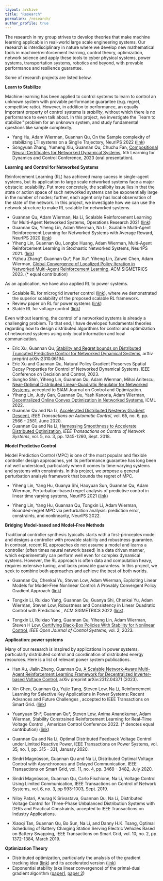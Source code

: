 ```yaml
---
layout: archive
title: "Research"
permalink: /research/
author_profile: true
---
```

The research in my group strives to develop theories that make machine learning applicable in real-world large scale engineering systems. Our research is interdisciplinary in nature where we develop new mathematical tools in machine/reinforcement learning, control theory, optimization, network science and apply these tools to cyber physical systems, power systems, transportation systems, robotics and beyond, with provable performance and resilience guarantee. 

Some of research projects are listed below. 

**Learn to Stabilize** 

Machine learning has been applied to control systems to learn to control an unknown system with provable performance guarantee (e.g. regret, competitive ratio). However, in addition to performance, an equally important property of control systems is *stability*, without which there is no performance to even talk about. In this project, we investigate the ``learn to stabilize'' problem for an unknown system, and study fundamental questions like sample complexity. 

- Yang Hu, Adam Wierman, Guannan Qu, On the Sample complexity of stabilizing LTI systems on a Singlle Trajectory, NeurIPS 2022 ([link](https://arxiv.org/abs/2202.07187))
- Songyuan Zhang, Yumeng Xiu, Guannan Qu, Chuchu Fan, [Compositional Neural Certificates for Networked Dynamical Systems](https://proceedings.mlr.press/v211/zhang23a.html), 5th Learning for Dynamics and Control Conference, 2023 (oral presentation).

**Learning and Control for Networked Systems**

Reinforcement Learning (RL) has achieved many sucess in single-agent systems, but its application to large scale networked systems face a major obstacle: scalability. Put more concretely, the scalibity issue lies in that the state or action space of such networked systems can be exponentially large in the number of nodes; further, each agent only has local observation of the state of the network. In this project, we investigate how we can use the network structure to make RL scalable for networked systems. 

- Guannan Qu, Adam Wierman, Na Li, Scalable Reinforcement Learning for Multi-Agent Networked Systems, Operations Research 2021 ([link](https://arxiv.org/abs/1912.02906))
- Guannan Qu, Yiheng Lin, Adam Wierman, Na Li, Scalable Multi-Agent Reinforcement Learning for Networked Systems with Average Reward, NeurIPS 2020 ([link](https://proceedings.neurips.cc//paper/2020/file/168efc366c449fab9c2843e9b54e2a18-Paper.pdf))
- Yiheng Lin, Guannan Qu, Longbo Huang, Adam Wierman, Multi-Agent Reinforcement Learning in Stochastic Networked Systems, NeurIPS 2021. ([link](https://arxiv.org/abs/2006.06555))
- Yizhou Zhang\*, Guannan Qu\*, Pan Xu\*, Yiheng Lin, Zaiwei Chen, Adam Wierman, [Global Convergence of Localized Policy Iteration in Networked Multi-Agent Reinforcement Learning](https://arxiv.org/abs/2211.17116), ACM SIGMETRICS 2023. (\* equal contribution)

As an application, we have also applied RL to power systems. 

- Scalable RL for microgrid inverter control ([link](https://arxiv.org/pdf/2312.04371.pdf)), where we demonstrated the superior scalability of the proposed scalable RL framework. 
- Review paper on RL for power systems ([link](https://arxiv.org/abs/2102.01168))
- Stable RL for voltage control ([link](https://arxiv.org/abs/2109.14854))

Even without learning, the control of a networked systems is already a challenging problem. To that end, I have developed fundamental theories regarding how to design distributed algorithms for control and optimization of networked systems using only local information and local communication. 

- Eric Xu, Guannan Qu, [Stability and Regret bounds on Distributed Truncated Predictive Control for Networked Dynamical Systems](https://arxiv.org/pdf/2310.06194.pdf), arXiv preprint arXiv:2310.06194. 
- Eric Xu and Guannan Qu, Natural Policy Gradient Preserves Spatial Decay Properties for Control of Networked Dynamical Systems, IEEE Conference on Decision and Control, 2023.
- Sungho Shin, Yiheng Lin, Guannan Qu, Adam Wierman, Mihai Anitescu, [Near-Optimal Distributed Linear-Quadratic Regulator for Networked Systems](https://arxiv.org/pdf/2204.05551.pdf), accepted to SIAM Journal on Control and Optimization. 
- Yiheng Lin, Judy Gan, Guannan Qu, Yash Kanoria, Adam Wierman, [Decentralized Online Convex Optimization in Networked Systems](https://proceedings.mlr.press/v162/lin22c/lin22c.pdf), ICML 2022.
- Guannan Qu and Na Li, [Accelerated Distributed Nesterov Gradient Descent](https://arxiv.org/abs/1705.07176), *IEEE Transactions on Automatic Control*, vol. 65, no. 6, pp. 2566 - 2581, June 2020.
- Guannan Qu and Na Li, [Harnessing Smoothness to Accelerate Distributed Optimization](https://arxiv.org/abs/1605.07112), *IEEE Transactions on Control of Network Systems*, vol. 5, no. 3, pp. 1245-1260, Sept. 2018.


**Model Predictive Control**

Model Prediction Control (MPC) is one of the most popular and flexible controller design approaches, yet its performance guarantee has long been not well understood, particularly when it comes to time-varying systems and systems with constraints. In this project, we propose a general perturbation analsyis framework that bounds the regret of MPC.  

- Yiheng Lin, Yang Hu, Guanya Shi, Haoyuan Sun, Guannan Qu, Adam Wierman,
Perturbation-based regret analysis of predictive control in linear time varying systems, NeurIPS 2021 ([link](https://arxiv.org/pdf/2106.10497.pdf))

- Yiheng Lin, Yang Hu, Guannan Qu, Tongxin Li, Adam Wierman, Bounded-regret MPC via perturbation analysis: prediction error, constraints, and nonlinearity, NeurIPS 2022. 



**Bridging Model-based and Model-Free Methods**

Traditional controller synthesis typicalls starts with a first-princeples model and designs a controller with provable stability and robustness guarantee. In contrast, recent RL approaches do not assume a model and learns a controller (often times neural network based) in a data driven manner, which experimentally can perform well even for complex dynamical systems. However, the RL approach is often data and computation heavy, requires extensive tuning, and lacks provable guarantess. In this project, we seek to combine both approaches and achieve the best of both worlds. 

- Guannan Qu, Chenkai Yu, Steven Low, Adam Wierman, Exploiting Linear Models for Model-Free Nonlinear Control: A Provably Convergent Policy Gradient Approach ([link](https://arxiv.org/pdf/2006.07476))

- Tongxin Li, Ruixiao Yang, Guannan Qu, Guanya Shi, Chenkai Yu, Adam Wierman, Steven Low, Robustness and Consistency in Linear Quadratic Control with Predictions , ACM SIGMETRICS 2022 ([link](https://arxiv.org/pdf/2106.09659.pdf)).

- Tongxin Li, Ruixiao Yang, Guannan Qu, Yiheng Lin, Adam Wierman, Steven H Low, [Certifying Black-Box Policies With Stability for Nonlinear Control](https://ieeexplore.ieee.org/abstract/document/10034859/), *IEEE Open Journal of Control Systems*, vol. 2, 2023. 



**Application: power systems**

Many of our research is inspired by applications in power systems, particularly distributed control and coordination of distributed energy resources. Here is a list of relevant power system publications. 

- Han Xu, Jialin Zheng, Guannan Qu, [A Scalable Network-Aware Multi-Agent Reinforcement Learning Framework for Decentralized Inverter-based Voltage Control](https://arxiv.org/pdf/2312.04371.pdf), arXiv preprint arXiv:2312.04371 (2023).

- Xin Chen, Guannan Qu, Yujie Tang, Steven Low, Na Li, Reinforcement Learning for Selective Key Applications in Power Systems: Recent Advances and Future Challenges
, accepted to IEEE Transactions on Smart Grid. ([link](https://arxiv.org/abs/2102.01168))

- Yuanyuan Shi*, Guannan Qu*, Steven Low, Anima Anandkumar, Adam Wierman, Stability Constrained Reinforcement Learning for Real-Time Voltage Control , American Control Conference 2022. (* denotes equal contribution)
 ([link](https://arxiv.org/abs/2109.14854))
 
- Guannan Qu and Na Li, Optimal Distributed Feedback Voltage Control under Limited Reactive Power, IEEE Transactions on Power Systems, vol. 35, no. 1, pp. 315 - 331, January 2020.

- Sindri Magnússon, Guannan Qu and Na Li, Distributed Optimal Voltage Control with Asynchronous and Delayed Communication, IEEE Transactions on Smart Grid, vol. 11, no. 4, pp. 3469 - 3482, July 2020.

- Sindri Magnússon, Guannan Qu, Carlo Fischione, Na Li, Voltage Control Using Limited Communication, IEEE Transactions on Control of Network Systems, vol. 6, no. 3, pp 993-1003, Sept. 2019.

- Niloy Patari, Anurag K Srivastava, Guannan Qu, Na Li, Distributed Voltage Control for Three-Phase Unbalanced Distribution Systems with DERs and Practical Constraints, accepted to IEEE Transactions on Industry Applications.

- Xiaoqi Tan, Guannan Qu, Bo Sun, Na Li, and Danny H.K. Tsang, Optimal Scheduling of Battery Charging Station Serving Electric Vehicles Based on Battery Swapping, IEEE Transactions on Smart Grid, vol. 10, no. 2, pp. 1372-1384, March 2019.



**Optimization Theory**

  - Distributed optimization, particularly the analysis of the gradient tracking idea ([link](https://arxiv.org/pdf/1605.07112.pdf)) and its accelerated version ([link](https://arxiv.org/pdf/1705.07176.pdf))
  - Exponential stability (aka linear convergence) of the primal-dual gradient algorithm ([paper1](https://arxiv.org/pdf/1803.01825.pdf), [paper 2](https://arxiv.org/pdf/1903.09580.pdf))

